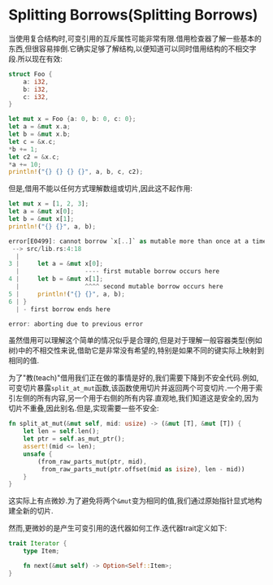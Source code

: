 # Splitting Borrows(Splitting Borrows)

当使用复合结构时,可变引用的互斥属性可能非常有限.借用检查器了解一些基本的东西,但很容易摔倒.它确实足够了解结构,以便知道可以同时借用结构的不相交字段.所以现在有效:

```Rust
struct Foo {
    a: i32,
    b: i32,
    c: i32,
}

let mut x = Foo {a: 0, b: 0, c: 0};
let a = &mut x.a;
let b = &mut x.b;
let c = &x.c;
*b += 1;
let c2 = &x.c;
*a += 10;
println!("{} {} {} {}", a, b, c, c2);
```

但是,借用不能以任何方式理解数组或切片,因此这不起作用:

```Rust
let mut x = [1, 2, 3];
let a = &mut x[0];
let b = &mut x[1];
println!("{} {}", a, b);
```

```Rust
error[E0499]: cannot borrow `x[..]` as mutable more than once at a time
 --> src/lib.rs:4:18
  |
3 |     let a = &mut x[0];
  |                  ---- first mutable borrow occurs here
4 |     let b = &mut x[1];
  |                  ^^^^ second mutable borrow occurs here
5 |     println!("{} {}", a, b);
6 | }
  | - first borrow ends here

error: aborting due to previous error
```

虽然借用可以理解这个简单的情况似乎是合理的,但是对于理解一般容器类型(例如树)中的不相交性来说,借助它是非常没有希望的,特别是如果不同的键实际上映射到相同的值.

为了"教(teach)"借用我们正在做的事情是好的,我们需要下降到不安全代码.例如,可变切片暴露`split_at_mut`函数,该函数使用切片并返回两个可变切片.一个用于索引左侧的所有内容,另一个用于右侧的所有内容.直观地,我们知道这是安全的,因为切片不重叠,因此别名.但是,实现需要一些不安全:

```Rust
fn split_at_mut(&mut self, mid: usize) -> (&mut [T], &mut [T]) {
    let len = self.len();
    let ptr = self.as_mut_ptr();
    assert!(mid <= len);
    unsafe {
        (from_raw_parts_mut(ptr, mid),
         from_raw_parts_mut(ptr.offset(mid as isize), len - mid))
    }
}
```

这实际上有点微妙.为了避免将两个`&mut`变为相同的值,我们通过原始指针显式地构建全新的切片.

然而,更微妙的是产生可变引用的迭代器如何工作.迭代器trait定义如下:

```Rust
trait Iterator {
    type Item;

    fn next(&mut self) -> Option<Self::Item>;
}
```